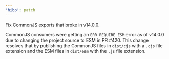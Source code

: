 ```yaml
---
'hibp': patch
---
```


Fix CommonJS exports that broke in v14.0.0.

CommonJS consumers were getting an `ERR_REQUIRE_ESM` error as of v14.0.0 due to changing the project source to ESM in PR #420. This change resolves that by publishing the CommonJS files in `dist/cjs` with a `.cjs` file extension and the ESM files in `dist/esm` with the `.js` file extension.
